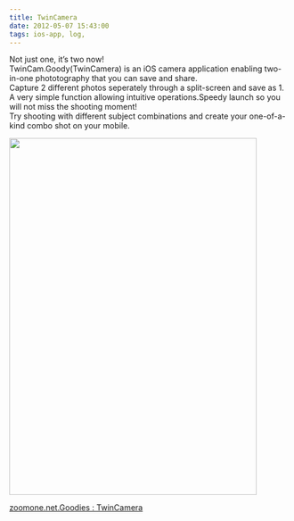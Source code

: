 ```yaml
---
title: TwinCamera
date: 2012-05-07 15:43:00
tags: ios-app, log,
---
```


Not just one, it’s two now!<br>
TwinCam.Goody(TwinCamera) is an iOS camera application enabling two-in-one phototography that you can save and share. <br>
Capture 2 different photos seperately through a split-screen and save as 1.<br>
A very simple function allowing intuitive operations.Speedy launch so you will not miss the shooting moment!<br>
Try shooting with different subject combinations and create your one-of-a-kind combo shot on your mobile.

<a href="http://zoomone.net/Goodies/TwinCamera/" title="Untitled by shigeki.takeguchi, on Flickr"><img src="http://farm8.staticflickr.com/7194/7152806143_c3c709e724_z.jpg" width="444" height="640" alt=""></a>

<a href="http://zoomone.net/Goodies/TwinCamera/" title="zoomone.net.Goodies : TwinCamera">zoomone.net.Goodies : TwinCamera</a>
